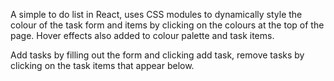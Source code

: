 A simple to do list in React, uses CSS modules to dynamically style the colour of the task form and items by clicking on the colours at the top of the page. Hover effects also added to colour palette and task items.

Add tasks by filling out the form and clicking add task, remove tasks by clicking on the task items that appear below.
